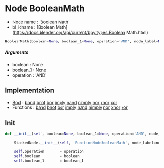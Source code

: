 # Node BooleanMath

- Node name : 'Boolean Math'
- bl_idname : [Boolean Math](https://docs.blender.org/api/current/bpy.types.Boolean Math.html)


``` python
BooleanMath(boolean=None, boolean_1=None, operation='AND', node_label=None, node_color=None)
```
##### Arguments

- boolean : None
- boolean_1 : None
- operation : 'AND'

## Implementation

- [Bool](/docs/GeoNodes/Bool.md) : [band](/docs/GeoNodes/Bool.md#band) [bnot](/docs/GeoNodes/Bool.md#bnot) [bor](/docs/GeoNodes/Bool.md#bor) [imply](/docs/GeoNodes/Bool.md#imply) [nand](/docs/GeoNodes/Bool.md#nand) [nimply](/docs/GeoNodes/Bool.md#nimply) [nor](/docs/GeoNodes/Bool.md#nor) [xnor](/docs/GeoNodes/Bool.md#xnor) [xor](/docs/GeoNodes/Bool.md#xor)
- Functions : [band](/docs/GeoNodes/GeoNodes.md#band) [bnot](/docs/GeoNodes/GeoNodes.md#bnot) [bor](/docs/GeoNodes/GeoNodes.md#bor) [imply](/docs/GeoNodes/GeoNodes.md#imply) [nand](/docs/GeoNodes/GeoNodes.md#nand) [nimply](/docs/GeoNodes/GeoNodes.md#nimply) [nor](/docs/GeoNodes/GeoNodes.md#nor) [xnor](/docs/GeoNodes/GeoNodes.md#xnor) [xor](/docs/GeoNodes/GeoNodes.md#xor)

## Init

``` python
def __init__(self, boolean=None, boolean_1=None, operation='AND', node_label=None, node_color=None):

    StackedNode.__init__(self, 'FunctionNodeBooleanMath', node_label=node_label, node_color=node_color)

    self.operation       = operation
    self.boolean         = boolean
    self.boolean_1       = boolean_1
```
